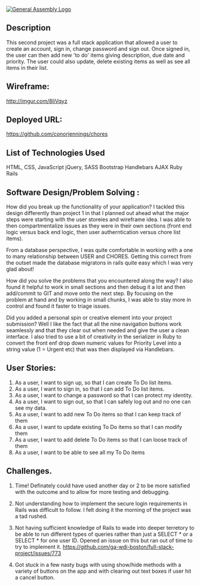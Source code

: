 [![General Assembly Logo](https://camo.githubusercontent.com/1a91b05b8f4d44b5bbfb83abac2b0996d8e26c92/687474703a2f2f692e696d6775722e636f6d2f6b6538555354712e706e67)](https://generalassemb.ly/education/web-development-immersive)

## Description
This second project was a full stack application that allowed a user to create
an account, sign in, change password and sign out. Once signed in, the user
can then add new 'to do' items giving description, due date and priority. The
user could also update, delete existing items as well as see  all items in their list.

## Wireframe:
http://imgur.com/8IiVqyz

## Deployed URL:
https://github.com/conorjennings/chores

## List of Technologies Used
HTML,
CSS,
JavaScript
jQuery,
SASS
Bootstrap
Handlebars
AJAX
Ruby
Rails

## Software Design/Problem Solving :
How did you break up the functionality of your application?
I tackled this design differently than project 1 in that I planned out ahead what
the major steps were starting with the user storeies and wireframe idea. I was
able to then compartmentalize issues as they were in their own sections (front
end logic versus back end logic, then user autherntication versus chore list items).

From a database perspective, I was quite comfortable in working with a one to
many relationship between USER and CHORES. Getting this correct from the outset
made the database migratons in rails quite easy which I was very glad about!

How did you solve the problems that you encountered along the way?
I also found it helpful to work in small sections and then debug it a lot and then
add/commit to GIT and move onto the next step. By focusing on the problem at
hand and by working in small chunks, I was able to stay more in control and found
it faster to triage issues.

 Did you added a personal spin or creative element into your project submission?
 Well I like the fact that all the nine navigation buttons work seamlessly
 and that they clear out when needed and give the user a clean interface. I also
 tried to use a bit of creativity in the serializer in Ruby to convert the
 front enf drop down numeric values for Priority Level into a string value
 (1 = Urgent etc) that was then displayed via Handlebars.

 ## User Stories:
 1) As a user, I want to sign up, so that I can create To Do list items.
 2) As a user, I want to sign in, so that I can add To Do list items.
 3) As a user, I want to change a password so that I can protect my identity.
 4) As a user, I want to sign out, so that I can safely log out and no one can see my data.
 5) As a user, I want to add new To Do items so that I can keep track of them
 6) As a user, I want to update existing To Do items so that I can modify them
 7) As a user, I want to add delete To Do items so that I can loose track of them
 8) As a user, I want to be able to see all my To Do items


## Challenges.
1. Time! Definately could have used another day or 2 to be  more satisfied with the
outcome and to allow for more testing and debugging.

2. Not understanding how to implement the secure login requirements in Rails was
difficult to follow. I felt doing it the morning of the project was a tad rushed.

3. Not having sufficient knowledge of Rails to wade into deeper terretory to be
able to run different types of queries rather than just a SELECT * or a SELECT *
for one user ID. Opened an issue on this but ran out of time to try to
implement it.
https://github.com/ga-wdi-boston/full-stack-project/issues/773

4. Got stuck in a few nasty bugs with using show/hide methods with a variety of
buttons on the app and with clearing out text boxes if user hit a cancel button.
